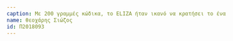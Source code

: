 ```yaml
---
caption: Με 200 γραμμές κώδικα, το ELIZA ήταν ικανό να κρατήσει το ένα άκρο μιας συνομιλίας με έναν άνθρωπο. Το πρόγραμμα ήταν στοιχειώδες αλλά πολύ αποτελεσματικό. Οσοι δοκίμαζαν το ELIZA αισθάνονταν τόσο άνετα με το μηχάνημα που άρχισαν να χρησιμοποιούν το πρόγραμμα ως ένα είδος εξομολογητή. Προσωπικά προβλήματα κοινοποιήθηκαν για τη συμβουλή της ELIZA οπου είχε την ικανότητα να ακούει χωρίς κρίση
name: θεοχάρης Σιώζος
id: Π2018093
---
```

